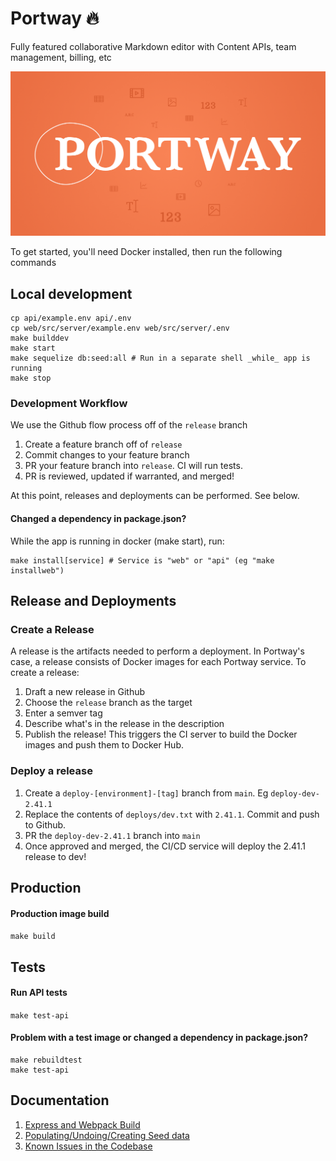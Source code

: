# Portway 🔥

Fully featured collaborative Markdown editor with Content APIs, team management, billing, etc

![Portway Image](docs/portway-github.png)

To get started, you'll need Docker installed, then run the following commands

## Local development
```
cp api/example.env api/.env
cp web/src/server/example.env web/src/server/.env
make builddev
make start
make sequelize db:seed:all # Run in a separate shell _while_ app is running
make stop
```

### Development Workflow

We use the Github flow process off of the `release` branch

1. Create a feature branch off of `release`
1. Commit changes to your feature branch
1. PR your feature branch into `release`. CI will run tests.
1. PR is reviewed, updated if warranted, and merged!

At this point, releases and deployments can be performed. See below.

#### Changed a dependency in package.json?
While the app is running in docker (make start), run:
```
make install[service] # Service is "web" or "api" (eg "make installweb")
```

## Release and Deployments

### Create a Release

A release is the artifacts needed to perform a deployment. In Portway's case, a release consists of Docker images for each Portway service. To create a release:
1. Draft a new release in Github
1. Choose the `release` branch as the target
1. Enter a semver tag
1. Describe what's in the release in the description
1. Publish the release! This triggers the CI server to build the Docker images and push them to Docker Hub.

### Deploy a release

1. Create a `deploy-[environment]-[tag]` branch from `main`. Eg `deploy-dev-2.41.1`
1. Replace the contents of `deploys/dev.txt` with `2.41.1`. Commit and push to Github.
1. PR the `deploy-dev-2.41.1` branch into `main`
1. Once approved and merged, the CI/CD service will deploy the 2.41.1 release to dev!

## Production
#### Production image build
`make build`

## Tests
#### Run API tests
`make test-api`

#### Problem with a test image or changed a dependency in package.json?
```
make rebuildtest
make test-api
```

## Documentation

1. [Express and Webpack Build](docs/Web.md)
2. [Populating/Undoing/Creating Seed data](docs/data.md)
3. [Known Issues in the Codebase](docs/Known-Issues.md)
